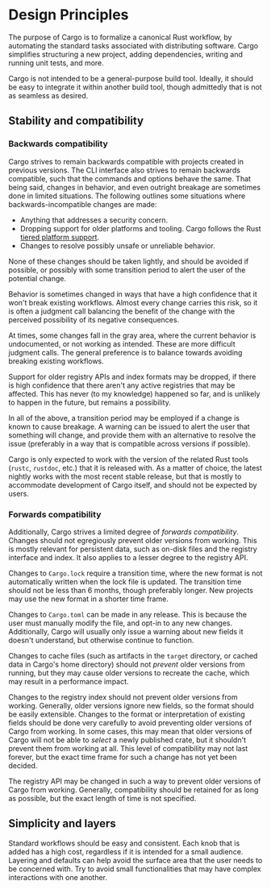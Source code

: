 # Design Principles

The purpose of Cargo is to formalize a canonical Rust workflow, by automating
the standard tasks associated with distributing software. Cargo simplifies
structuring a new project, adding dependencies, writing and running unit
tests, and more.

Cargo is not intended to be a general-purpose build tool. Ideally, it should
be easy to integrate it within another build tool, though admittedly that is
not as seamless as desired.

## Stability and compatibility

### Backwards compatibility

Cargo strives to remain backwards compatible with projects created in previous
versions. The CLI interface also strives to remain backwards compatible, such
that the commands and options behave the same. That being said, changes in
behavior, and even outright breakage are sometimes done in limited situations.
The following outlines some situations where backwards-incompatible changes are
made:

* Anything that addresses a security concern.
* Dropping support for older platforms and tooling. Cargo follows the Rust
  [tiered platform support].
* Changes to resolve possibly unsafe or unreliable behavior.

None of these changes should be taken lightly, and should be avoided if
possible, or possibly with some transition period to alert the user of the
potential change.

Behavior is sometimes changed in ways that have a high confidence that it
won't break existing workflows. Almost every change carries this risk, so it
is often a judgment call balancing the benefit of the change with the
perceived possibility of its negative consequences.

At times, some changes fall in the gray area, where the current behavior is
undocumented, or not working as intended. These are more difficult judgment
calls. The general preference is to balance towards avoiding breaking existing
workflows.

Support for older registry APIs and index formats may be dropped, if there is
high confidence that there aren't any active registries that may be affected.
This has never (to my knowledge) happened so far, and is unlikely to happen in
the future, but remains a possibility.

In all of the above, a transition period may be employed if a change is known
to cause breakage. A warning can be issued to alert the user that something
will change, and provide them with an alternative to resolve the issue
(preferably in a way that is compatible across versions if possible).

Cargo is only expected to work with the version of the related Rust tools
(`rustc`, `rustdoc`, etc.) that it is released with. As a matter of choice,
the latest nightly works with the most recent stable release, but that is
mostly to accommodate development of Cargo itself, and should not be expected
by users.

### Forwards compatibility

Additionally, Cargo strives a limited degree of *forwards compatibility*.
Changes should not egregiously prevent older versions from working. This is
mostly relevant for persistent data, such as on-disk files and the registry
interface and index. It also applies to a lesser degree to the registry API.

Changes to `Cargo.lock` require a transition time, where the new format is not
automatically written when the lock file is updated. The transition time
should not be less than 6 months, though preferably longer. New projects may
use the new format in a shorter time frame.

Changes to `Cargo.toml` can be made in any release. This is because the user
must manually modify the file, and opt-in to any new changes. Additionally,
Cargo will usually only issue a warning about new fields it doesn't
understand, but otherwise continue to function.

Changes to cache files (such as artifacts in the `target` directory, or cached
data in Cargo's home directory) should not *prevent* older versions from
running, but they may cause older versions to recreate the cache, which may
result in a performance impact.

Changes to the registry index should not prevent older versions from working.
Generally, older versions ignore new fields, so the format should be easily
extensible. Changes to the format or interpretation of existing fields should
be done very carefully to avoid preventing older versions of Cargo from
working. In some cases, this may mean that older versions of Cargo will not be
able to *select* a newly published crate, but it shouldn't prevent them from
working at all. This level of compatibility may not last forever, but the
exact time frame for such a change has not yet been decided.

The registry API may be changed in such a way to prevent older versions of
Cargo from working. Generally, compatibility should be retained for as long as
possible, but the exact length of time is not specified.

## Simplicity and layers

Standard workflows should be easy and consistent. Each knob that is added has
a high cost, regardless if it is intended for a small audience. Layering and
defaults can help avoid the surface area that the user needs to be concerned
with. Try to avoid small functionalities that may have complex interactions
with one another.

[tiered platform support]: https://doc.rust-lang.org/nightly/rustc/platform-support.html

